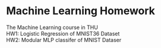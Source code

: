# Machine Learning Homework
The Machine Learning course in THU  
HW1: Logistic Regression of MNIST36 Dataset  
HW2: Modular MLP classifer of MNIST Dataser  
